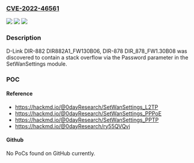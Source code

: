 ### [CVE-2022-46561](https://cve.mitre.org/cgi-bin/cvename.cgi?name=CVE-2022-46561)
![](https://img.shields.io/static/v1?label=Product&message=n%2Fa&color=blue)
![](https://img.shields.io/static/v1?label=Version&message=n%2Fa&color=blue)
![](https://img.shields.io/static/v1?label=Vulnerability&message=n%2Fa&color=brighgreen)

### Description

D-Link DIR-882 DIR882A1_FW130B06, DIR-878 DIR_878_FW1.30B08 was discovered to contain a stack overflow via the Password parameter in the SetWanSettings module.

### POC

#### Reference
- https://hackmd.io/@0dayResearch/SetWanSettings_L2TP
- https://hackmd.io/@0dayResearch/SetWanSettings_PPPoE
- https://hackmd.io/@0dayResearch/SetWanSettings_PPTP
- https://hackmd.io/@0dayResearch/ry55QVQvj

#### Github
No PoCs found on GitHub currently.

